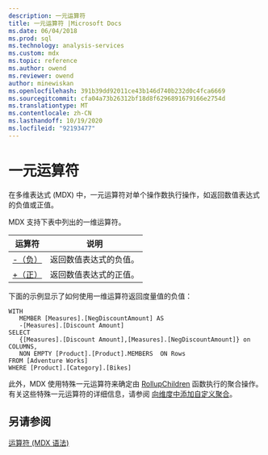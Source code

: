 ```yaml
---
description: 一元运算符
title: 一元运算符 |Microsoft Docs
ms.date: 06/04/2018
ms.prod: sql
ms.technology: analysis-services
ms.custom: mdx
ms.topic: reference
ms.author: owend
ms.reviewer: owend
author: minewiskan
ms.openlocfilehash: 391b39dd92011ce43b146d740b232d0c4fca6669
ms.sourcegitcommit: cfa04a73b26312bf18d8f6296891679166e2754d
ms.translationtype: MT
ms.contentlocale: zh-CN
ms.lasthandoff: 10/19/2020
ms.locfileid: "92193477"
---
```

# <a name="unary-operators"></a>一元运算符


  在多维表达式 (MDX) 中，一元运算符对单个操作数执行操作，如返回数值表达式的负值或正值。  
  
 MDX 支持下表中列出的一维运算符。  
  
|运算符|说明|  
|--------------|-----------------|  
|[-（负）](../mdx/negative-mdx.md)|返回数值表达式的负值。|  
|[+（正）](../mdx/positive-mdx.md)|返回数值表达式的正值。|  
  
 下面的示例显示了如何使用一维运算符返回度量值的负值：  
  
```  
WITH   
   MEMBER [Measures].[NegDiscountAmount] AS  
   -[Measures].[Discount Amount]  
SELECT   
   {[Measures].[Discount Amount],[Measures].[NegDiscountAmount]} on COLUMNS,  
   NON EMPTY [Product].[Product].MEMBERS  ON Rows  
FROM [Adventure Works]  
WHERE [Product].[Category].[Bikes]  
```  
  
 此外，MDX 使用特殊一元运算符来确定由 [RollupChildren](../mdx/rollupchildren-mdx.md) 函数执行的聚合操作。 有关这些特殊一元运算符的详细信息，请参阅 [向维度中添加自定义聚合](/analysis-services/multidimensional-models/bi-wizard-add-a-custom-aggregation-to-a-dimension)。  
  
## <a name="see-also"></a>另请参阅  
 [运算符 &#40;MDX 语法&#41;](../mdx/operators-mdx-syntax.md)  
  
